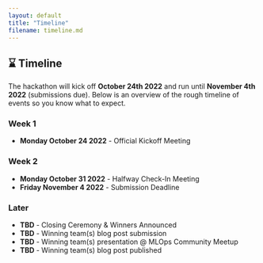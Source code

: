 ```yaml
---
layout: default
title: "Timeline"
filename: timeline.md
---
```


## ⌛ Timeline
The hackathon will kick off **October 24th 2022** and run until **November 4th 2022** (submissions due). Below is an overview of the rough timeline of events so you know what to expect.

### Week 1
- **Monday October 24 2022** - Official Kickoff Meeting

### Week 2
- **Monday October 31 2022** - Halfway Check-In Meeting
- **Friday November 4 2022** - Submission Deadline

### Later
- **TBD** - Closing Ceremony & Winners Announced
- **TBD** - Winning team(s) blog post submission
- **TBD** - Winning team(s) presentation @ MLOps Community Meetup
- **TBD** - Winning team(s) blog post published
